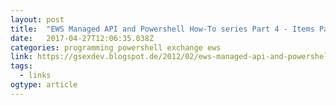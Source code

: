 ```yaml
---
layout: post 
title:  "EWS Managed API and Powershell How-To series Part 4 - Items Part 2" 
date:   2017-04-27T12:06:35.038Z 
categories: programming powershell exchange ews
link: https://gsexdev.blogspot.de/2012/02/ews-managed-api-and-powershell-how-to_22.html 
tags:
  - links
ogtype: article 
---
```


